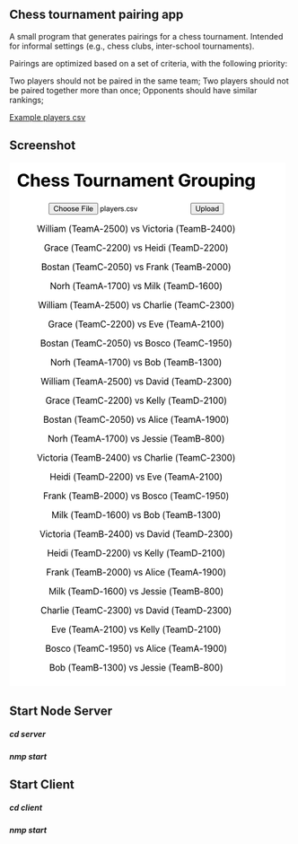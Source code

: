 ## Chess tournament pairing app
A small program that generates pairings for a chess tournament. Intended for informal settings (e.g., chess clubs, inter-school tournaments).

Pairings are optimized based on a set of criteria, with the following priority:

Two players should not be paired in the same team;
Two players should not be paired together more than once;
Opponents should have similar rankings; 

[Example players csv](https://github.com/WilliamZhang9/chess-tournament-pairing/blob/main/players.csv) 


## Screenshot
![Screenshot](grouping_screenshot.png)


## Start Node Server
##### cd server
##### nmp start

## Start Client
##### cd client
##### nmp start

